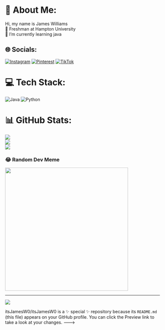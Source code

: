 # 💫 About Me:
Hi, my name is James Williams<br>🔭 Freshman at Hampton University<br>🌱 I’m currently learning java<br>


## 🌐 Socials:
[![Instagram](https://img.shields.io/badge/Instagram-%23E4405F.svg?logo=Instagram&logoColor=white)](https://instagram.com/j.ames_williams) [![Pinterest](https://img.shields.io/badge/Pinterest-%23E60023.svg?logo=Pinterest&logoColor=white)](https://pinterest.com/james_wil) [![TikTok](https://img.shields.io/badge/TikTok-%23000000.svg?logo=TikTok&logoColor=white)](https://tiktok.com/@itsjamesw0) 

# 💻 Tech Stack:
![Java](https://img.shields.io/badge/java-%23ED8B00.svg?style=for-the-badge&logo=openjdk&logoColor=white) ![Python](https://img.shields.io/badge/python-3670A0?style=for-the-badge&logo=python&logoColor=ffdd54)
# 📊 GitHub Stats:
![](https://github-readme-stats.vercel.app/api?username=ItsJamesW0&theme=tokyonight&hide_border=false&include_all_commits=false&count_private=false)<br/>
![](https://github-readme-streak-stats.herokuapp.com/?user=ItsJamesW0&theme=tokyonight&hide_border=false)<br/>
![](https://github-readme-stats.vercel.app/api/top-langs/?username=ItsJamesW0&theme=tokyonight&hide_border=false&include_all_commits=false&count_private=false&layout=compact)

### 😂 Random Dev Meme
<img src='https://randommeme-five.vercel.app/' style="height: 400px;"/>

---
[![](https://visitcount.itsvg.in/api?id=ItsJamesW0&icon=0&color=0)](https://visitcount.itsvg.in)

<!-- Proudly created with GPRM ( https://gprm.itsvg.in ) -->
itsJamesW0/itsJamesW0 is a ✨ special ✨ repository because its `README.md` (this file) appears on your GitHub profile.
You can click the Preview link to take a look at your changes.
--->
